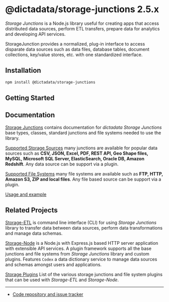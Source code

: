# @dictadata/storage-junctions 2.5.x

_Storage Junctions_ is a Node.js library useful for creating apps that access distributed data sources, perform ETL transfers, prepare data for analytics and developing API services.

StorageJunction provides a normalized, plug-in interface to access disparate data sources such as data files, database tables, document collections, key/value stores, etc. with one standardized interface.

## Installation

```bash
npm install @dictadata/storage-junctions
```

## Getting Started

## Documentation

[Storage Junctions](https://github.com/dictadata/storage-junctions/docs/) contains documentation for _dictadata Storage Junctions_ base types, classes, standard junctions and file systems needed to use the library.

[Supported Storage Sources](docs/junctions/) many junctions are available for popular data sources such as **CSV, JSON, Excel, PDF, REST API, Geo Shape files, MySQL, Microsoft SQL Server, ElasticSearch, Oracle DB, Amazon Redshift**.  Any data source can be support via a plugin.

[Supported File Systems](docs/filesystems/) many file systems are available such as **FTP, HTTP, Amazon S3, ZIP and local files**.  Any file based source can be support via a plugin.

[Usage and example](docs/examples/)

## Related Projects

[Storage-ETL](https://github.com/dictadata/storage-etl) is command line interface (CLI) for using _Storage Junctions_ library to transfer data between data sources, perform data transformations and manage data schemas.

[Storage-Node](https://github.com/dictadata/storage-node) is a Node.js with Express.js based HTTP server application with extensible API services. A plugin framework supports all the base junctions and file systems from _Storage Junctions_ library and custom plugins. Features `Codex` a data dictionary service to manage data sources and schemas amongst users and applications.

[Storage Plugins](https://github.com/dictadata/storage-junctions/docs/plugins.md) List of the various storage junctions and file system plugins that can be used with _Storage-ETL_ and _Storage-Node_.

---

* [Code repository and issue tracker](https://github.com/dictadata/storage-junctions)
  